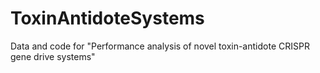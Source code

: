 # ToxinAntidoteSystems
Data and code for "Performance analysis of novel toxin-antidote CRISPR gene drive systems"
